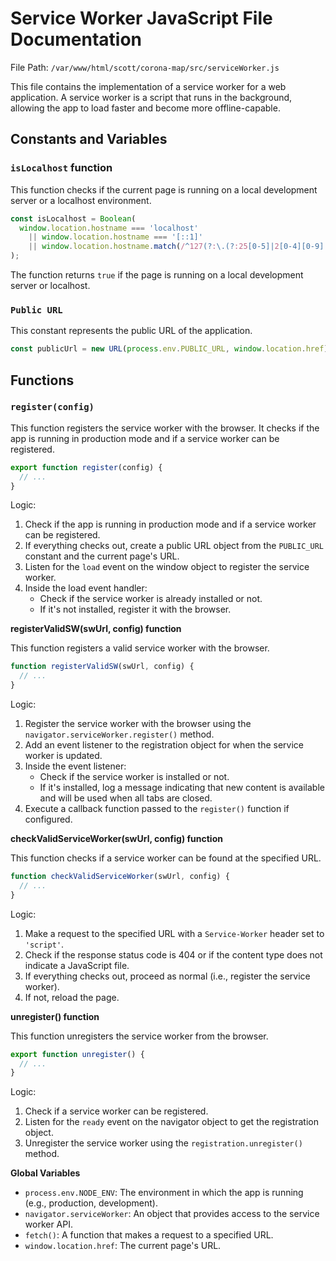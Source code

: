 **Service Worker JavaScript File Documentation**
=============================================

File Path: `/var/www/html/scott/corona-map/src/serviceWorker.js`

This file contains the implementation of a service worker for a web application. A service worker is a script that runs in the background, allowing the app to load faster and become more offline-capable.

**Constants and Variables**
---------------------------

### `isLocalhost` function

This function checks if the current page is running on a local development server or a localhost environment.
```javascript
const isLocalhost = Boolean(
  window.location.hostname === 'localhost'
    || window.location.hostname === '[::1]'
    || window.location.hostname.match(/^127(?:\.(?:25[0-5]|2[0-4][0-9]|[01]?[0-9][0-9]?)){3}$/,
);
```
The function returns `true` if the page is running on a local development server or localhost.

### `Public URL`

This constant represents the public URL of the application.
```javascript
const publicUrl = new URL(process.env.PUBLIC_URL, window.location.href);
```
**Functions**
-------------

### `register(config)`

This function registers the service worker with the browser. It checks if the app is running in production mode and if a service worker can be registered.

```javascript
export function register(config) {
  // ...
}
```
Logic:

1. Check if the app is running in production mode and if a service worker can be registered.
2. If everything checks out, create a public URL object from the `PUBLIC_URL` constant and the current page's URL.
3. Listen for the `load` event on the window object to register the service worker.
4. Inside the load event handler:
	* Check if the service worker is already installed or not.
	* If it's not installed, register it with the browser.

**registerValidSW(swUrl, config) function**

This function registers a valid service worker with the browser.

```javascript
function registerValidSW(swUrl, config) {
  // ...
}
```
Logic:

1. Register the service worker with the browser using the `navigator.serviceWorker.register()` method.
2. Add an event listener to the registration object for when the service worker is updated.
3. Inside the event listener:
	* Check if the service worker is installed or not.
	* If it's installed, log a message indicating that new content is available and will be used when all tabs are closed.
4. Execute a callback function passed to the `register()` function if configured.

**checkValidServiceWorker(swUrl, config) function**

This function checks if a service worker can be found at the specified URL.

```javascript
function checkValidServiceWorker(swUrl, config) {
  // ...
}
```
Logic:

1. Make a request to the specified URL with a `Service-Worker` header set to `'script'`.
2. Check if the response status code is 404 or if the content type does not indicate a JavaScript file.
3. If everything checks out, proceed as normal (i.e., register the service worker).
4. If not, reload the page.

**unregister() function**

This function unregisters the service worker from the browser.

```javascript
export function unregister() {
  // ...
}
```
Logic:

1. Check if a service worker can be registered.
2. Listen for the `ready` event on the navigator object to get the registration object.
3. Unregister the service worker using the `registration.unregister()` method.

**Global Variables**

* `process.env.NODE_ENV`: The environment in which the app is running (e.g., production, development).
* `navigator.serviceWorker`: An object that provides access to the service worker API.
* `fetch()`: A function that makes a request to a specified URL.
* `window.location.href`: The current page's URL.